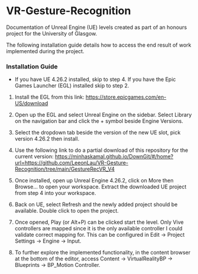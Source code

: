 # VR-Gesture-Recognition

Documentation of Unreal Engine (UE) levels created as part of an honours project for the University of Glasgow.

The following installation guide details how to access the end result of work implemented during the project.

### Installation Guide
* If you have UE 4.26.2 installed, skip to step 4. If you have the Epic Games Launcher (EGL) installed skip to step 2.

1. Install the EGL from this link: https://store.epicgames.com/en-US/download

2. Open up the EGL and select Unreal Engine on the sidebar. Select Library on the navigation bar and click the + symbol beside Engine Versions.

3. Select the dropdown tab beside the version of the new UE slot, pick version 4.26.2 then install.

4. Use the following link to do a partial download of this repository for the current version: https://minhaskamal.github.io/DownGit/#/home?url=https://github.com/LeeonLau/VR-Gesture-Recognition/tree/main/GestureRecVR_V4

5. Once installed, open up Unreal Engine 4.26.2, click on More then Browse... to open your workspace. Extract the downloaded UE project from step 4 into your workspace.

6. Back on UE, select Refresh and the newly added project should be available. Double click to open the project.

7. Once opened, Play (or Alt+P) can be clicked start the level. Only Vive controllers are mapped since it is the only available controller I could validate correct mapping for. This can be configured in Edit -> Project Settings -> Engine -> Input.

8. To further explore the implemented functionality, in the content browser at the bottom of the editor, access Content -> VirtualRealityBP -> Blueprints -> BP_Motion Controller.

